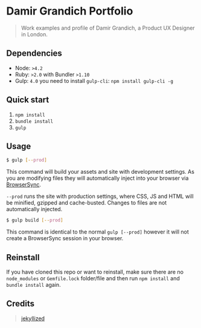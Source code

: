 # Damir Grandich Portfolio

> Work examples and profile of Damir Grandich, a Product UX Designer in London.

## Dependencies
* Node: `>4.2`
* Ruby: `>2.0` with Bundler `>1.10`
* Gulp: `4.0` you need to install `gulp-cli`: `npm install gulp-cli -g`

## Quick start
1. `npm install`
2. `bundle install`
3. `gulp`

## Usage
```sh
$ gulp [--prod]
```
This command will build your assets and site with development settings. As you are modifying files they will automatically inject into your browser via [BrowserSync](https://github.com/shakyShane/browser-sync).

`--prod` runs the site with production settings, where CSS, JS and HTML will be minified, gzipped and cache-busted. Changes to files are not automatically injected.

```sh
$ gulp build [--prod]
```
This command is identical to the normal `gulp [--prod]` however it will not create a BrowserSync session in your browser.

## Reinstall
If you have cloned this repo or want to reinstall, make sure there are no
`node_modules` or `Gemfile.lock` folder/file and then run `npm install` and
`bundle install` again.

## Credits

> [jekyllized](https://github.com/sondr3/generator-jekyllized)
